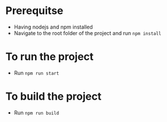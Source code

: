 # Prerequitse
- Having nodejs and npm installed
- Navigate to the root folder of the project and run `npm install`

# To run the project
- Run `npm run start`

# To build the project
- Run `npm run build`
